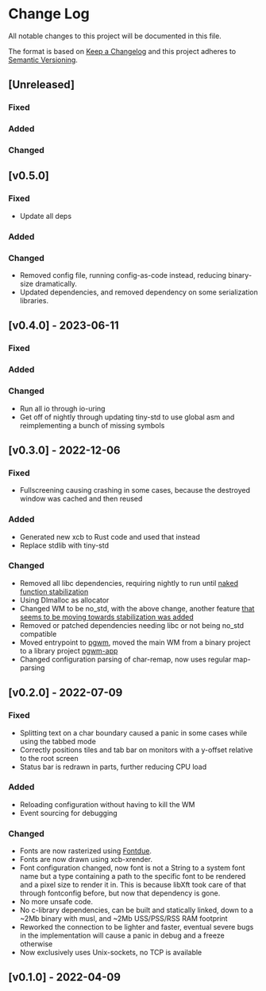 # Change Log
All notable changes to this project will be documented in this file.

The format is based on [Keep a Changelog](http://keepachangelog.com/)
and this project adheres to [Semantic Versioning](http://semver.org/).
## [Unreleased]
### Fixed

### Added

### Changed

## [v0.5.0]
### Fixed
- Update all deps

### Added

### Changed
- Removed config file, running config-as-code instead, 
reducing binary-size dramatically.  
- Updated dependencies, and removed dependency on some 
serialization libraries.  

## [v0.4.0] - 2023-06-11
### Fixed

### Added

### Changed
- Run all io through io-uring
- Get off of nightly through updating tiny-std to use global asm and 
reimplementing a bunch of missing symbols

## [v0.3.0] - 2022-12-06
### Fixed
 - Fullscreening causing crashing in some cases, because the destroyed window was cached and then reused

### Added
 - Generated new xcb to Rust code and used that instead
 - Replace stdlib with tiny-std

### Changed
 - Removed all libc dependencies, requiring nightly to run until [naked function stabilization](https://github.com/rust-lang/rust/pull/93587)
 - Using Dlmalloc as allocator 
 - Changed WM to be no_std, with the above change, another feature [that seems to be moving towards stabilization was added](https://github.com/rust-lang/rust/pull/102318)
 - Removed or patched dependencies needing libc or not being no_std compatible
 - Moved entrypoint to [pgwm](pgwm), 
moved the main WM from a binary project to a library project [pgwm-app](pgwm-app)
 - Changed configuration parsing of char-remap, now uses regular map-parsing


## [v0.2.0] - 2022-07-09

### Fixed
 - Splitting text on a char boundary caused a panic in some cases while using the tabbed mode
 - Correctly positions tiles and tab bar on monitors with a y-offset relative to the root screen
 - Status bar is redrawn in parts, further reducing CPU load

### Added
 - Reloading configuration without having to kill the WM
 - Event sourcing for debugging

### Changed
 - Fonts are now rasterized using [Fontdue](https://github.com/mooman219/fontdue).
 - Fonts are now drawn using xcb-xrender.
 - Font configuration changed, now font is not a String to a system font name
but a type containing a path to the specific font to be rendered and a pixel size to render it in. 
This is because libXft took care of that through fontconfig before, but now that dependency is gone.
 - No more unsafe code.
 - No c-library dependencies, can be built and statically linked, down to a ~2Mb binary with musl, and ~2Mb USS/PSS/RSS RAM footprint
 - Reworked the connection to be lighter and faster, eventual severe bugs in the implementation 
will cause a panic in debug and a freeze otherwise
 - Now exclusively uses Unix-sockets, no TCP is available

## [v0.1.0] - 2022-04-09
